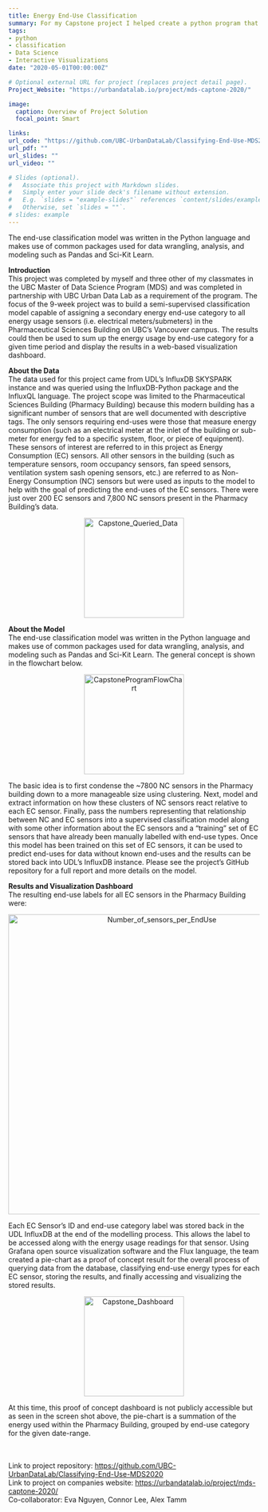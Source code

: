 ```yaml
---
title: Energy End-Use Classification
summary: For my Capstone project I helped create a python program that queries live streaming sensor data from the UDL SkySpark database, cleans and uses appropriate Machine Learning methods to apply NRCan Secondary End-Use Classifications to the data
tags:
- python
- classification
- Data Science
- Interactive Visualizations
date: "2020-05-01T00:00:00Z"

# Optional external URL for project (replaces project detail page).
Project_Website: "https://urbandatalab.io/project/mds-captone-2020/"

image:
  caption: Overview of Project Solution
  focal_point: Smart

links:
url_code: "https://github.com/UBC-UrbanDataLab/Classifying-End-Use-MDS2020"
url_pdf: ""
url_slides: ""
url_video: ""

# Slides (optional).
#   Associate this project with Markdown slides.
#   Simply enter your slide deck's filename without extension.
#   E.g. `slides = "example-slides"` references `content/slides/example-slides.md`.
#   Otherwise, set `slides = ""`.
# slides: example
---
```


The end-use classification model was written in the Python language and makes use of common packages used for data wrangling, analysis, and modeling such as Pandas and Sci-Kit Learn.



**Introduction** <br/>
This project was completed by myself and three other of my classmates in the UBC Master of Data Science Program (MDS) and was completed in partnership with UBC Urban Data Lab as a requirement of the program. The focus of the 9-week project was to build a semi-supervised classification model capable of assigning a secondary energy end-use category to all energy usage sensors (i.e. electrical meters/submeters) in the Pharmaceutical Sciences Building on UBC’s Vancouver campus. The results could then be used to sum up the energy usage by end-use category for a given time period and display the results in a web-based visualization dashboard.


**About the Data** <br/>
The data used for this project came from UDL’s InfluxDB SKYSPARK instance and was queried using the InfluxDB-Python package and the InfluxQL language. The project scope was limited to the Pharmaceutical Sciences Building (Pharmacy Building) because this modern building has a significant number of sensors that are well documented with descriptive tags. The only sensors requiring end-uses were those that measure energy consumption (such as an electrical meter at the inlet of the building or sub-meter for energy fed to a specific system, floor, or piece of equipment). These sensors of interest are referred to in this project as Energy Consumption (EC) sensors. All other sensors in the building (such as temperature sensors, room occupancy sensors, fan speed sensors, ventilation system sash opening sensors, etc.) are referred to as Non-Energy Consumption (NC) sensors but were used as inputs to the model to help with the goal of predicting the end-uses of the EC sensors. There were just over 200 EC sensors and 7,800 NC sensors present in the Pharmacy Building’s data.


<p align="center"><img src="/img/Capstone_Data.png" alt="Capstone_Queried_Data" width="200"/></p>


**About the Model** <br/>
The end-use classification model was written in the Python language and makes use of common packages used for data wrangling, analysis, and modeling such as Pandas and Sci-Kit Learn. The general concept is shown in the flowchart below.

<p align="center"><img src="/img/CapstoneProgramFlowChart.png" alt="CapstoneProgramFlowChart" width="200"/></p>

The basic idea is to first condense the ~7800 NC sensors in the Pharmacy building down to a more manageable size using clustering. Next, model and extract information on how these clusters of NC sensors react relative to each EC sensor. Finally, pass the numbers representing that relationship between NC and EC sensors into a supervised classification model along with some other information about the EC sensors and a “training” set of EC sensors that have already been manually labelled with end-use types. Once this model has been trained on this set of EC sensors, it can be used to predict end-uses for data without known end-uses and the results can be stored back into UDL’s InfluxDB instance. Please see the project’s GitHub repository for a full report and more details on the model.

**Results and Visualization Dashboard** <br/>
The resulting end-use labels for all EC sensors in the Pharmacy Building were:

<p align="center"><img src="/img/Number_of_sensors.png" alt="Number_of_sensors_per_EndUse" width="600"/></p>

Each EC Sensor’s ID and end-use category label was stored back in the UDL InfluxDB at the end of the modelling process. This allows the label to be accessed along with the energy usage readings for that sensor. Using Grafana open source visualization software and the Flux language, the team created a pie-chart as a proof of concept result for the overall process of querying data from the database, classifying end-use energy types for each EC sensor, storing the results, and finally accessing and visualizing the stored results.

<p align="center"><img src="/img/Capstone_Dashboard.png" alt="Capstone_Dashboard" width="200"/></p>

At this time, this proof of concept dashboard is not publicly accessible but as seen in the screen shot above, the pie-chart is a summation of the energy used within the Pharmacy Building, grouped by end-use category for the given date-range.


<br/> <br/>
Link to project repository: https://github.com/UBC-UrbanDataLab/Classifying-End-Use-MDS2020 <br/>
Link to project on companies website: https://urbandatalab.io/project/mds-captone-2020/ <br/>
Co-collaborator: Eva Nguyen, Connor Lee, Alex Tamm
